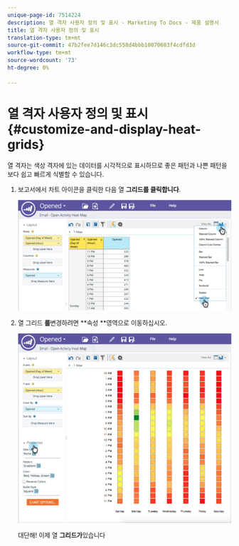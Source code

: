 ```yaml
---
unique-page-id: 7514224
description: 열 격자 사용자 정의 및 표시 - Marketing To Docs - 제품 설명서
title: 열 격자 사용자 정의 및 표시
translation-type: tm+mt
source-git-commit: 47b2fee7d146c3dc558d4bbb10070683f4cdfd3d
workflow-type: tm+mt
source-wordcount: '73'
ht-degree: 0%

---
```



# 열 격자 사용자 정의 및 표시 {#customize-and-display-heat-grids}

열 격자는 색상 격자에 있는 데이터를 시각적으로 표시하므로 좋은 패턴과 나쁜 패턴을 보다 쉽고 빠르게 식별할 수 있습니다.

1. 보고서에서 차트 아이콘을 클릭한 다음 열 **그리드를 클릭합니다**.

   ![](assets/image2015-5-4-15-3a2-3a17.png)

1. 열 그리드 **를**&#x200B;변경하려면 **속성 **영역으로 이동하십시오.

   ![](assets/image2015-5-4-16-3a7-3a9.png)

   대단해! 이제 열 **그리드가**&#x200B;있습니다

